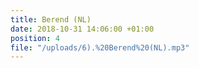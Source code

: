```yaml
---
title: Berend (NL)
date: 2018-10-31 14:06:00 +01:00
position: 4
file: "/uploads/6).%20Berend%20(NL).mp3"
---
```


